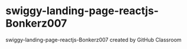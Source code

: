 # swiggy-landing-page-reactjs-Bonkerz007
swiggy-landing-page-reactjs-Bonkerz007 created by GitHub Classroom
